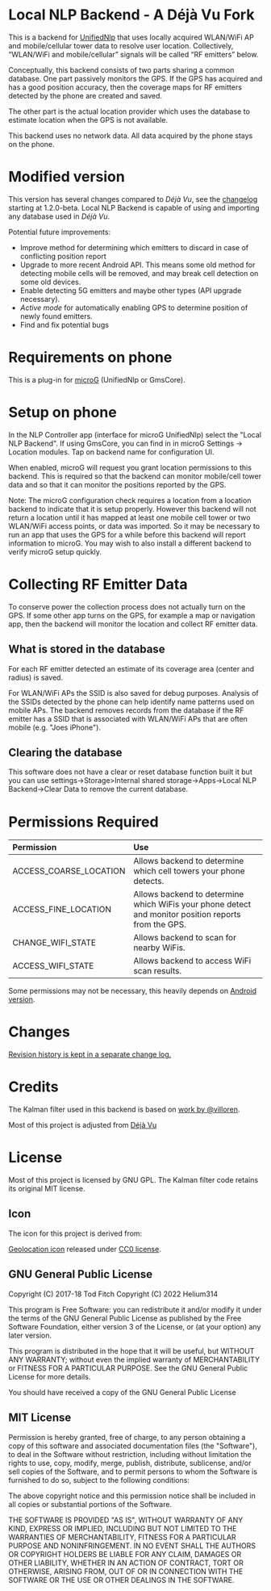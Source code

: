 Local NLP Backend - A Déjà Vu Fork
==================================
This is a backend for [UnifiedNlp](https://github.com/microg/android_packages_apps_UnifiedNlp) that uses locally acquired WLAN/WiFi AP and mobile/cellular tower data to resolve user location. Collectively, “WLAN/WiFi and mobile/cellular” signals will be called “RF emitters” below.

Conceptually, this backend consists of two parts sharing a common database. One part passively monitors the GPS. If the GPS has acquired and has a good position accuracy, then the coverage maps for RF emitters detected by the phone are created and saved.

The other part is the actual location provider which uses the database to estimate location when the GPS is not available.

This backend uses no network data. All data acquired by the phone stays on the phone.

<!--
<a href="https://f-droid.org/packages/org.fitchfamily.android.dejavu/" target="_blank">
<img src="https://f-droid.org/badge/get-it-on.png" alt="Get it on F-Droid" height="90"/></a>
-->

Modified version
================
This version has several changes compared to *Déjà Vu*, see the [changelog](CHANGELOG.md) starting at 1.2.0-beta.
Local NLP Backend is capable of using and importing any database used in *Déjà Vu*.

Potential future improvements:
* Improve method for determining which emitters to discard in case of conflicting position report
* Upgrade to more recent Android API. This means some old method for detecting mobile cells will be removed, and may break cell detection on some old devices.
* Enable detecting 5G emitters and maybe other types (API upgrade necessary).
* *Active mode* for automatically enabling GPS to determine position of newly found emitters.
* Find and fix potential bugs

Requirements on phone
=====================
This is a plug-in for [microG](https://microg.org/) (UnifiedNlp or GmsCore).

Setup on phone
==============
In the NLP Controller app (interface for microG UnifiedNlp) select the "Local NLP Backend". If using GmsCore, you can find in in microG Settings -> Location modules. Tap on backend name for configuration UI.

When enabled, microG will request you grant location permissions to this backend. This is required so that the backend can monitor mobile/cell tower data and so that it can monitor the positions reported by the GPS.

Note: The microG configuration check requires a location from a location backend to indicate that it is setup properly. However this backend will not return a location until it has mapped at least one mobile cell tower or two WLAN/WiFi access points, or data was imported. So it may be necessary to run an app that uses the GPS for a while before this backend will report information to microG. You may wish to also install a different backend to verify microG setup quickly.

Collecting RF Emitter Data
======================
To conserve power the collection process does not actually turn on the GPS. If some other app turns on the GPS, for example a map or navigation app, then the backend will monitor the location and collect RF emitter data.

What is stored in the database
------------------------------
For each RF emitter detected an estimate of its coverage area (center and radius) is saved.

For WLAN/WiFi APs the SSID is also saved for debug purposes. Analysis of the SSIDs detected by the phone can help identify name patterns used on mobile APs. The backend removes records from the database if the RF emitter has a SSID that is associated with WLAN/WiFi APs that are often mobile (e.g. "Joes iPhone").

Clearing the database
---------------------
This software does not have a clear or reset database function built it but you can use settings->Storage>Internal shared storage->Apps->Local NLP Backend->Clear Data to remove the current database.

Permissions Required
====================
|Permission|Use|
|:----------|:---|
ACCESS_COARSE_LOCATION|Allows backend to determine which cell towers your phone detects.
ACCESS_FINE_LOCATION|Allows backend to determine which WiFis your phone detect and monitor position reports from the GPS.
CHANGE_WIFI_STATE|Allows backend to scan for nearby WiFis.
ACCESS_WIFI_STATE|Allows backend to access WiFi scan results.

Some permissions may not be necessary, this heavily depends on [Android version](https://developer.android.com/guide/topics/connectivity/wifi-scan).

Changes
=======
[Revision history is kept in a separate change log.](CHANGELOG.md)

Credits
=======
The Kalman filter used in this backend is based on [work by @villoren](https://github.com/villoren/KalmanLocationManager.git).

Most of this project is adjusted from [Déjà Vu](https://github.com/n76/DejaVu)

License
=======

Most of this project is licensed by GNU GPL. The Kalman filter code retains its original MIT license.

Icon
----
The icon for this project is derived from:

[Geolocation icon](https://commons.wikimedia.org/wiki/File:Geolocation_-_The_Noun_Project.svg) released under [CC0 license](https://creativecommons.org/publicdomain/zero/1.0/deed.en).

GNU General Public License
--------------------------
Copyright (C) 2017-18 Tod Fitch
Copyright (C) 2022 Helium314

This program is Free Software: you can redistribute it and/or modify it under the terms of the GNU General Public License as published by the Free Software Foundation, either version 3 of the License, or (at your option) any later version.

This program is distributed in the hope that it will be useful, but WITHOUT ANY WARRANTY; without even the implied warranty of MERCHANTABILITY or FITNESS FOR A PARTICULAR PURPOSE.  See the GNU General Public License for more details.

You should have received a copy of the GNU General Public License

MIT License
-----------
Permission is hereby granted, free of charge, to any person obtaining a copy
of this software and associated documentation files (the "Software"), to deal
in the Software without restriction, including without limitation the rights
to use, copy, modify, merge, publish, distribute, sublicense, and/or sell
copies of the Software, and to permit persons to whom the Software is
furnished to do so, subject to the following conditions:

The above copyright notice and this permission notice shall be included in all
copies or substantial portions of the Software.

THE SOFTWARE IS PROVIDED "AS IS", WITHOUT WARRANTY OF ANY KIND, EXPRESS OR
IMPLIED, INCLUDING BUT NOT LIMITED TO THE WARRANTIES OF MERCHANTABILITY,
FITNESS FOR A PARTICULAR PURPOSE AND NONINFRINGEMENT. IN NO EVENT SHALL THE
AUTHORS OR COPYRIGHT HOLDERS BE LIABLE FOR ANY CLAIM, DAMAGES OR OTHER
LIABILITY, WHETHER IN AN ACTION OF CONTRACT, TORT OR OTHERWISE, ARISING FROM,
OUT OF OR IN CONNECTION WITH THE SOFTWARE OR THE USE OR OTHER DEALINGS IN THE
SOFTWARE.
